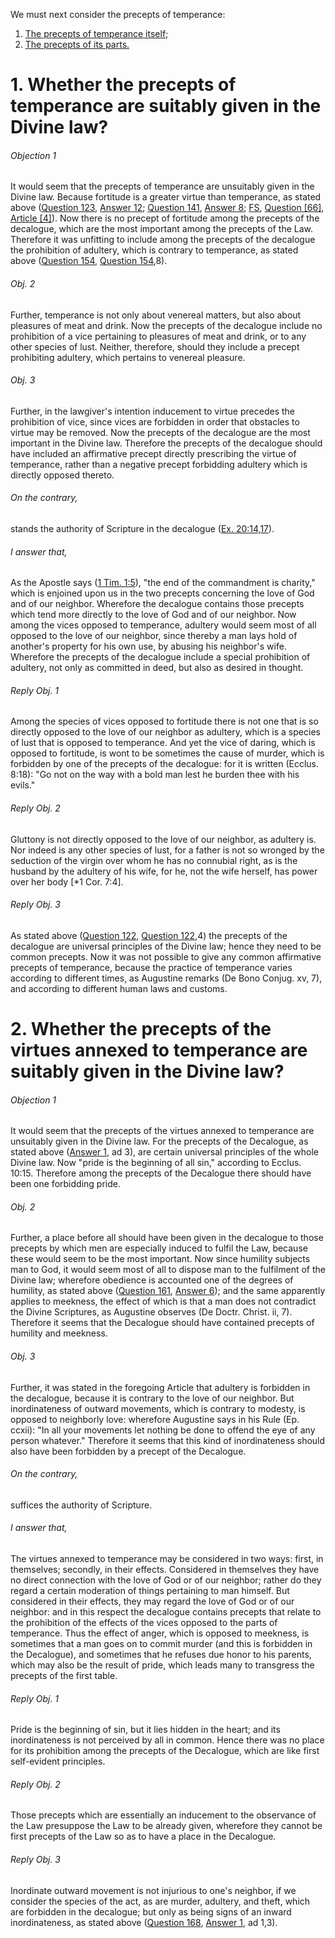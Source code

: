 We must next consider the precepts of temperance:

1. [ The precepts of temperance itself;](#1.%20Whether%20the%20precepts%20of%20temperance%20are%20suitably%20given%20in%20the%20Divine%20law?)
2. [ The precepts of its parts.](#2.%20Whether%20the%20precepts%20of%20the%20virtues%20annexed%20to%20temperance%20are%20suitably%20given%20in%20the%20Divine%20law?)



# 1. Whether the precepts of temperance are suitably given in the Divine law? 

###### Objection 1
It would seem that the precepts of temperance are unsuitably given in the Divine law. Because fortitude is a greater virtue than temperance, as stated above ([Question 123](../123.%20Fortitude/123.%20Fortitude.md), [Answer 12](../123.%20Fortitude/123.%20Fortitude.md#12.%20Whether%20fortitude%20excels%20among%20all%20other%20virtues?%20); [Question 141](../141.%20Temperance/141.%20Temperance.md), [Answer 8](../141.%20Temperance/141.%20Temperance.md#8.%20Whether%20temperance%20is%20the%20greatest%20of%20the%20virtues?%20); [FS](../FS.html), [Question \[66\]](../FS/FS066.html#FSQ66OUTP1), [Article \[4\]](../FS/FS066.html#FSQ66A4THEP1)). Now there is no precept of fortitude among the precepts of the decalogue, which are the most important among the precepts of the Law. Therefore it was unfitting to include among the precepts of the decalogue the prohibition of adultery, which is contrary to temperance, as stated above ([Question 154](../144.%20Integral%20Parts%20of%20Temperance/154.%20Parts%20of%20Lust.md), [Question 154](../144.%20Integral%20Parts%20of%20Temperance/154.%20Parts%20of%20Lust.md),8).  

###### Obj. 2
Further, temperance is not only about venereal matters, but also about pleasures of meat and drink. Now the precepts of the decalogue include no prohibition of a vice pertaining to pleasures of meat and drink, or to any other species of lust. Neither, therefore, should they include a precept prohibiting adultery, which pertains to venereal pleasure.  

###### Obj. 3
Further, in the lawgiver's intention inducement to virtue precedes the prohibition of vice, since vices are forbidden in order that obstacles to virtue may be removed. Now the precepts of the decalogue are the most important in the Divine law. Therefore the precepts of the decalogue should have included an affirmative precept directly prescribing the virtue of temperance, rather than a negative precept forbidding adultery which is directly opposed thereto.  

###### On the contrary,
stands the authority of Scripture in the decalogue ([Ex. 20:14,17](http://bible.gospelcom.net/bible?Ex++20:14,17)).

###### I answer that,
As the Apostle says ([1 Tim. 1:5](http://bible.gospelcom.net/bible?1+Tim++1:5)), "the end of the commandment is charity," which is enjoined upon us in the two precepts concerning the love of God and of our neighbor. Wherefore the decalogue contains those precepts which tend more directly to the love of God and of our neighbor. Now among the vices opposed to temperance, adultery would seem most of all opposed to the love of our neighbor, since thereby a man lays hold of another's property for his own use, by abusing his neighbor's wife. Wherefore the precepts of the decalogue include a special prohibition of adultery, not only as committed in deed, but also as desired in thought.  

###### Reply Obj. 1
Among the species of vices opposed to fortitude there is not one that is so directly opposed to the love of our neighbor as adultery, which is a species of lust that is opposed to temperance. And yet the vice of daring, which is opposed to fortitude, is wont to be sometimes the cause of murder, which is forbidden by one of the precepts of the decalogue: for it is written (Ecclus. 8:18): "Go not on the way with a bold man lest he burden thee with his evils."  

###### Reply Obj. 2
Gluttony is not directly opposed to the love of our neighbor, as adultery is. Nor indeed is any other species of lust, for a father is not so wronged by the seduction of the virgin over whom he has no connubial right, as is the husband by the adultery of his wife, for he, not the wife herself, has power over her body \[\*1 Cor. 7:4\].  

###### Reply Obj. 3
As stated above ([Question 122](../../118.%20Vices%20Opposed%20to%20Liberality/122.%20Precepts%20of%20Justice.md), [Question 122](../../118.%20Vices%20Opposed%20to%20Liberality/122.%20Precepts%20of%20Justice.md),4) the precepts of the decalogue are universal principles of the Divine law; hence they need to be common precepts. Now it was not possible to give any common affirmative precepts of temperance, because the practice of temperance varies according to different times, as Augustine remarks (De Bono Conjug. xv, 7), and according to different human laws and customs.  




# 2. Whether the precepts of the virtues annexed to temperance are suitably given in the Divine law? 

###### Objection 1
It would seem that the precepts of the virtues annexed to temperance are unsuitably given in the Divine law. For the precepts of the Decalogue, as stated above ([Answer 1](#1.%20Whether%20the%20precepts%20of%20temperance%20are%20suitably%20given%20in%20the%20Divine%20law?%20), ad 3), are certain universal principles of the whole Divine law. Now "pride is the beginning of all sin," according to Ecclus. 10:15. Therefore among the precepts of the Decalogue there should have been one forbidding pride.  

###### Obj. 2
Further, a place before all should have been given in the decalogue to those precepts by which men are especially induced to fulfil the Law, because these would seem to be the most important. Now since humility subjects man to God, it would seem most of all to dispose man to the fulfilment of the Divine law; wherefore obedience is accounted one of the degrees of humility, as stated above ([Question 161](161.%20Humility.md), [Answer 6](161.%20Humility.md#6.%20Whether%20twelve%20degrees%20of%20humility%20are%20fittingly%20distinguished%20in%20the%20Rule%20of%20the%20Blessed%20Benedict?%20)); and the same apparently applies to meekness, the effect of which is that a man does not contradict the Divine Scriptures, as Augustine observes (De Doctr. Christ. ii, 7). Therefore it seems that the Decalogue should have contained precepts of humility and meekness.  

###### Obj. 3
Further, it was stated in the foregoing Article that adultery is forbidden in the decalogue, because it is contrary to the love of our neighbor. But inordinateness of outward movements, which is contrary to modesty, is opposed to neighborly love: wherefore Augustine says in his Rule (Ep. ccxii): "In all your movements let nothing be done to offend the eye of any person whatever." Therefore it seems that this kind of inordinateness should also have been forbidden by a precept of the Decalogue.  

###### On the contrary,
suffices the authority of Scripture.

###### I answer that,
The virtues annexed to temperance may be considered in two ways: first, in themselves; secondly, in their effects. Considered in themselves they have no direct connection with the love of God or of our neighbor; rather do they regard a certain moderation of things pertaining to man himself. But considered in their effects, they may regard the love of God or of our neighbor: and in this respect the decalogue contains precepts that relate to the prohibition of the effects of the vices opposed to the parts of temperance. Thus the effect of anger, which is opposed to meekness, is sometimes that a man goes on to commit murder (and this is forbidden in the Decalogue), and sometimes that he refuses due honor to his parents, which may also be the result of pride, which leads many to transgress the precepts of the first table.  

###### Reply Obj. 1
Pride is the beginning of sin, but it lies hidden in the heart; and its inordinateness is not perceived by all in common. Hence there was no place for its prohibition among the precepts of the Decalogue, which are like first self-evident principles.  

###### Reply Obj. 2
Those precepts which are essentially an inducement to the observance of the Law presuppose the Law to be already given, wherefore they cannot be first precepts of the Law so as to have a place in the Decalogue.  

###### Reply Obj. 3
Inordinate outward movement is not injurious to one's neighbor, if we consider the species of the act, as are murder, adultery, and theft, which are forbidden in the decalogue; but only as being signs of an inward inordinateness, as stated above ([Question 168](168.%20Modesty%20as%20Consisting%20in%20the%20Outward%20Movements%20of%20the%20Body.md), [Answer 1](168.%20Modesty%20as%20Consisting%20in%20the%20Outward%20Movements%20of%20the%20Body.md#1.%20Whether%20any%20virtue%20regards%20the%20outward%20movements%20of%20the%20body?%20), ad 1,3).